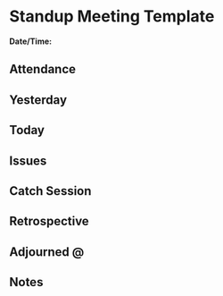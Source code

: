 # Standup Meeting Template
**Date/Time:**

## Attendance

## Yesterday

## Today

## Issues

## Catch Session

## Retrospective

## Adjourned @

## Notes
